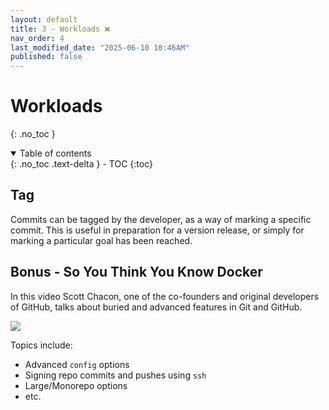 ```yaml
---
layout: default
title: 3 - Workloads ❌
nav_order: 4
last_modified_date: "2025-06-10 10:46AM"
published: false
---
```


# Workloads
{: .no_toc }

<details open markdown="block">
  <summary>
    Table of contents
  </summary>
  {: .no_toc .text-delta }
- TOC
{:toc}
</details>

## Tag

Commits can be tagged by the developer, as a way of marking a specific commit. This is useful in preparation for a version release, or simply for marking a particular goal has been reached.

## Bonus - So You Think You Know Docker

In this video Scott Chacon, one of the co-founders and original developers of GitHub, talks about buried and advanced features in Git and GitHub.

<a href="https://www.youtube.com/watch?v=aolI_Rz0ZqY" target="_new"><img src="https://uvads.github.io/git-basics/assets/images/scott-chacon-git-talk.png"></a>

Topics include:

- Advanced `config` options
- Signing repo commits and pushes using `ssh`
- Large/Monorepo options
- etc.
